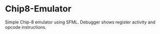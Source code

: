 # Chip8-Emulator

Simple Chip-8 emulator using SFML. Debugger shows register activity and opcode instructions.
